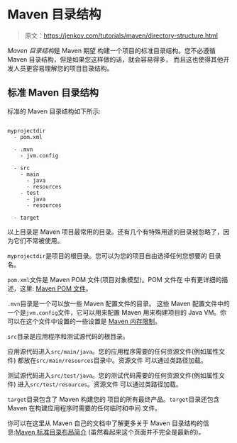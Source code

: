 # Maven 目录结构

> 原文：<https://jenkov.com/tutorials/maven/directory-structure.html>

*Maven* *目录结构*是 Maven 期望 构建一个项目的标准目录结构。您不必遵循 Maven 目录结构，但是如果您这样做的话，就会容易得多， 而且这也使得其他开发人员更容易理解您的项目目录结构。

## 标准 Maven 目录结构

标准的 Maven 目录结构如下所示:

```

myprojectdir
  - pom.xml

  - .mvn
    - jvm.config

  - src
    - main
      - java
      - resources
    - test
      - java
      - resources

  - target

```

以上目录是 Maven 项目最常用的目录。还有几个有特殊用途的目录被忽略了，因为它们不常被使用。

`myprojectdir`是项目的根目录。您可以为您的项目自由选择任何您想要的 目录名。

`pom.xml`文件是 Maven POM 文件(项目对象模型)。POM 文件在 中有更详细的描述，这里: [Maven POM 文件](maven-tutorial.html#maven-pom-files)。

`.mvn`目录是一个可以放一些 Maven 配置文件的目录。 这些 Maven 配置文件中的一个是`jvm.config`文件，它可以用来配置 Maven 用来构建项目的 Java VM。你可以在这个文件中设置的一些设置是 [Maven 内存限制](maven-memory-limits.html)。

`src`目录是应用程序和测试源代码的根目录。

应用源代码进入`src/main/java`。您的应用程序需要的任何资源文件(例如属性文件) 都放在`src/main/resources`目录中。资源文件 可以通过类路径加载。

测试源代码进入`src/test/java`。您的测试代码需要的任何资源文件(例如属性文件) 进入`src/test/resources`。资源文件 可以通过类路径加载。

`target`目录包含了 Maven 构建您的 项目的所有最终产品。`target`目录还包含 Maven 在构建应用程序时需要的任何临时和中间 文件。

你可以在这里从 Maven 自己的文档中了解更多关于 Maven 目录结构的信息:[Maven 标准目录布局简介](http://maven.apache.org/guides/introduction/introduction-to-the-standard-directory-layout.html) (虽然看起来这个页面并不完全是最新的)。